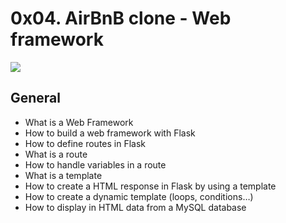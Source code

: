 # 0x04. AirBnB clone - Web framework

![](https://s3.amazonaws.com/intranet-projects-files/concepts/74/hbnb_step3.png)

## General

- What is a Web Framework
- How to build a web framework with Flask
- How to define routes in Flask
- What is a route
- How to handle variables in a route
- What is a template
- How to create a HTML response in Flask by using a template
- How to create a dynamic template (loops, conditions…)
- How to display in HTML data from a MySQL database
